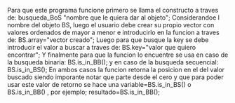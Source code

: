 Para que este programa funcione primero se llama el constructo a traves de:
busqueda_BoS "nombre que le quiera dar al objeto";
Considerandoe l nombre del objeto BS, luego  el usuario debe crear su propio vector con valores ordenados de mayor a menor e introducirlo en la funcion a traves de:
BS.array="vector creado";
Luego para que busque la key se debe introducir el valor a buscar a traves de:
BS.key="valor que quiero encontrar";
Y finalmente para que la funcion lo encuentre se usa en caso de la busqueda binaria:
BS.is_in_BB();
y en caso de la busqueda secuencial:
BS.is_in_BS();
En ambos casos la funcion retorna la posicion en el del valor buscado siendo imporante notar que parte desde el cero y que para poder usar este valor de retorno se hace una variable=BS.is_in_BS() o BS.is_in_BB() , por ejemplo;
resultado=BS.is_in_BB();
